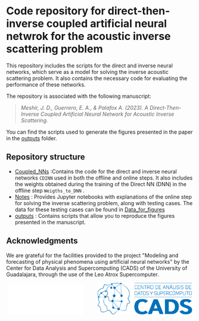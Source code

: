 # Code repository for direct-then-inverse coupled artificial neural netwrok for the acoustic inverse scattering problem
This repository includes the scripts for the direct and inverse neural networks, which serve as a model for solving the inverse acoustic scattering problem. It also contains the necessary code for evaluating the performance of these networks.

The repository is associated with the following manuscript:

> _Meshir, J. D., Guerrero, E. A., & Palafox A. (2023). A Direct-Then-Inverse Coupled Artificial Neural Network for Acoustic Inverse Scattering._ 

You can find the scripts used to generate the figures presented in the paper in the [outputs](./outputs/README.md) folder.

## Repository structure

- [Coupled_NNs](./Coupled_NNs) :Contains the code for the direct and inverse neural networks  `CDINN` used in both the offline and online steps. It also includes the weights obtained during the training of the Direct NN (DNN) in the offline step `Weigths_to_DNN` .
- [Notes](./Notes) : Provides Jupyter notebooks with explanations of the online step for solving the inverse scattering problem, along with testing cases. The data for these testing cases can be found in [Data_for_figures](./outputs/Data_for_figures)
- [outputs](./outputs) : Contains scripts that allow you to reproduce the figures presented in the manuscript.

## Acknowledgments

We are grateful for the facilities provided to the project "Modeling and forecasting of physical phenomena using artificial neural networks" by the Center for Data Analysis and Supercomputing (CADS) of the University of Guadalajara, through the use of the Leo Atrox Supercomputer.

<p align="center">
  <img src="./CADs/cads_img_leoatrax_logo.png" height="85"/> &nbsp;&nbsp;&nbsp;&nbsp;&nbsp;&nbsp;&nbsp;&nbsp;
  <img src="./CADs/logoCADs.png" height="85"/> &nbsp;&nbsp;&nbsp;&nbsp;
</p>


